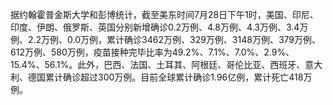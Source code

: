 据约翰霍普金斯大学和彭博统计，截至美东时间7月28日下午1时，美国、印尼、印度、伊朗、俄罗斯、英国分别新增确诊0.2万例、4.8万例、4.3万例、3.4万例、2.2万例、0.0万例，累计确诊3462万例、329万例、3148万例、379万例、612万例、580万例，疫苗接种完毕比率为49.2%、7.1%、7.0%、2.9%、15.4%、56.1%。此外，巴西、法国、土耳其、阿根廷、哥伦比亚、西班牙、意大利、德国累计确诊超过300万例。目前全球累计确诊1.96亿例，累计死亡418万例。